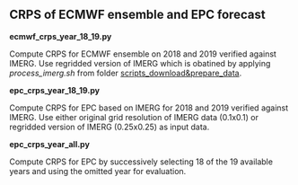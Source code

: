 ## CRPS of ECMWF ensemble and EPC forecast

**ecmwf_crps_year_18_19.py**

Compute CRPS for ECMWF ensemble on 2018 and 2019 verified against IMERG. Use regridded version of IMERG which is obatined by applying *process_imerg.sh* from folder [scripts_download&prepare_data](scripts_download&prepare_data).

**epc_crps_year_18_19.py**

Compute CRPS for EPC based on IMERG for 2018 and 2019 verified against IMERG. Use either original grid resolution of IMERG data (0.1x0.1) or regridded version of IMERG (0.25x0.25) as input data. 

**epc_crps_year_all.py**

Compute CRPS for EPC by successively selecting 18 of the 19 available years and using the omitted year for evaluation. 




